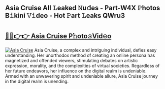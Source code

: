 ## Asia Cruise All 𝙻eaked 𝙽u𝚍es - Part-W4X 𝙿hotos B𝚒kini 𝚅𝚒deo - Hot 𝙿art 𝙻eaks QWru3

# <h2><a href="http://ld1ceq.urlbe.top/?page=Asia+Cruise">🔗🔗👉👉 Asia Cruise P𝚑oto𝚜Vid𝚎o</a></h2>

[![Asia Cruise](https://i.imgur.com/eBuTRDB.gif)](http://ld1ceq.urlbe.top/?page=Asia+Cruise)
Asia Cruise, a complex and intriguing individual, defies easy understanding. Her unorthodox method of creating an online persona has magnetized and offended viewers, stimulating debates on artistic expression, morality, and the complexities of virtual societies. Regardless of her future endeavors, her influence on the digital realm is undeniable. Armed with an unwavering spirit and undeniable allure, Asia Cruise journey in the digital realm is unending.
